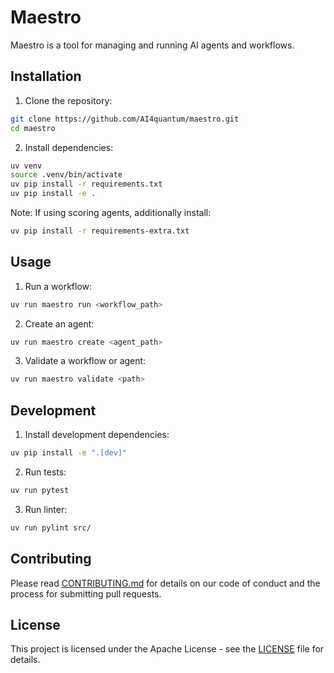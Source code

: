 # Maestro

Maestro is a tool for managing and running AI agents and workflows.

## Installation

1. Clone the repository:
```bash
git clone https://github.com/AI4quantum/maestro.git
cd maestro
```

2. Install dependencies:
```bash
uv venv
source .venv/bin/activate
uv pip install -r requirements.txt
uv pip install -e .
```

Note: If using scoring agents, additionally install:
```bash
uv pip install -r requirements-extra.txt
```

## Usage

1. Run a workflow:
```bash
uv run maestro run <workflow_path>
```

2. Create an agent:
```bash
uv run maestro create <agent_path>
```

3. Validate a workflow or agent:
```bash
uv run maestro validate <path>
```

## Development

1. Install development dependencies:
```bash
uv pip install -e ".[dev]"
```

2. Run tests:
```bash
uv run pytest
```

3. Run linter:
```bash
uv run pylint src/
```

## Contributing

Please read [CONTRIBUTING.md](CONTRIBUTING.md) for details on our code of conduct and the process for submitting pull requests.

## License

This project is licensed under the Apache License - see the [LICENSE](LICENSE) file for details.
